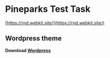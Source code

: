 # Pineparks Test Task

[https://rnd.webkit.site/](https://rnd.webkit.site/)

## Wordpress theme
**Download [Wordpress](https://wordpress.org/download/)**

